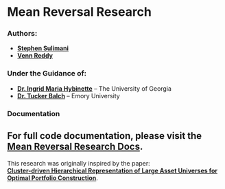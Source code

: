 # Mean Reversal Research

### Authors:
- **[Stephen Sulimani](https://github.com/StephenSulimani)**
- **[Venn Reddy](https://github.com/vennreddy490)**

### Under the Guidance of:
- **[Dr. Ingrid Maria Hybinette](https://webster.cs.uga.edu/~maria/)** – The University of Georgia
- **[Dr. Tucker Balch](https://goizueta.emory.edu/faculty/profiles/tucker-balch)** – Emory University


### Documentation
For full code documentation, please visit the 
**[Mean Reversal Research Docs](https://github.com/StephenSulimani/MeanReversalResearch/blob/master/README.md)**.
---

This research was originally inspired by the paper:  
**[Cluster-driven Hierarchical Representation of Large Asset Universes for Optimal Portfolio Construction](https://dl.acm.org/doi/10.1145/3677052.3698676)**.

